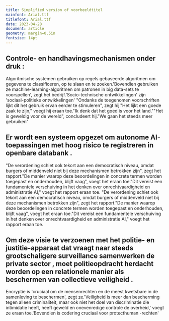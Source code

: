 ```yaml
---
title: Simplified version of voorbeeldtitel
mainfont: Arial.ttf
titlefont: Arial.ttf
date: 2023-04-28
document: article
geometry: margin=0.5in
fontsize: 14pt
---
```



##  Controle- en handhavingsmechanismen onder druk : 

Algoritmische systemen gebruiken op regels gebaseerde algoritmen om gegevens te classificeren, op te slaan en te zoeken.'Bovendien gebruiken ze machine-learning-algoritmen om patronen in big data-sets te voorspellen', zegt het bedrijf.'Socio-technische ontwikkelingen' zijn 'sociaal-politieke ontwikkelingen' "Ondanks de toegenomen voorschriften lijkt dit het gebruik ervan eerder te stimuleren", zegt hij."Het lijkt een goede zaak te zijn," voegt hij eraan toe."Ik denk dat het goed is voor het land.""Het is geweldig voor de wereld", concludeert hij."We gaan het steeds meer gebruiken"



##  Er wordt een systeem opgezet om autonome AI-toepassingen met hoog risico te registreren in openbare databank . 

"De verordening schiet ook tekort aan een democratisch niveau, omdat burgers of middenveld niet bij deze mechanismen betrokken zijn", zegt het rapport."De manier waarop deze beoordelingen in concrete termen worden toegepast en onderhouden, blijft vaag", voegt het eraan toe."Dit vereist een fundamentele verschuiving in het denken over onrechtvaardigheid en administratie AI," voegt het rapport eraan toe. "De verordening schiet ook tekort aan een democratisch niveau, omdat burgers of middenveld niet bij deze mechanismen betrokken zijn", zegt het rapport."De manier waarop deze beoordelingen in concrete termen worden toegepast en onderhouden, blijft vaag", voegt het eraan toe."Dit vereist een fundamentele verschuiving in het denken over onrechtvaardigheid en administratie AI," voegt het rapport eraan toe.



##  Om deze visie te verzoenen met het politie- en justitie-apparaat dat vraagt naar steeds grootschaligere surveillance samenwerken de private sector , moet politieopdracht herdacht worden op een relationele manier als beschermen van collectieve veiligheid . 

Encryptie is 'cruciaal om de mensenrechten en de meest kwetsbare in de samenleving te beschermen', zegt ze.'Veiligheid is meer dan bescherming tegen alleen criminaliteit, maar ook niet het doel van discriminatie die intimidatie heeft, heeft geweld en onevenredige controle de overheid,' voegt ze eraan toe.'Bovendien is codering cruciaal voor protecthuman -rechten'

